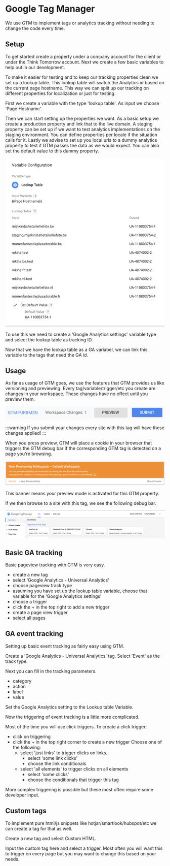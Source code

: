 # Google Tag Manager

We use GTM to implement tags or analytics tracking without needing to change the code every time.

## Setup

To get started create a property under a company account for the client or under the Think Tomorrow account.
Next we create a few basic variables to help out in our development.

To make it easier for testing and to keep our tracking properties clean we set up a lookup table.
This lookup table will switch the Analytics id based on the current page hostname.
This way we can split up our tracking on different properties for localization or just for testing.

First we create a variable with the type 'lookup table'.
As input we choose 'Page Hostname'.

Then we can start setting up the properties we want.
As a basic setup we create a production property and link that to the live domain.
A staging property can be set up if we want to test analytics implementations on the staging environment.
You can define properties per locale if the situation calls for it.
Lastly we advise to set up you local urls to a dummy analytics property to test if GTM passes the data as we would expect.
You can also set the default value to this dummy property.

![Lookup table](./img/lookuptable.png)

To use this we need to create a 'Google Analytics settings' variable type and select the lookup table as tracking ID.

Now that we have the lookup table as a GA variabel, we can link this variable to the tags that need the GA id.

## Usage

As far as usage of GTM goes, we use the features that GTM provides us like versioning and previewing.
Every tag/variable/trigger/etc you create are changes in your workspace.
These changes have no effect until you preview them.

![Workspace](./img/workspace.png)

:::warning
If you submit your changes every site with this tag will have these changes applied!
:::

When you press preview, GTM will place a cookie in your browser that triggers the GTM debug bar if the corresponding GTM tag is detected on a page you're browsing.

![preview](./img/preview.png)

This banner means your preview mode is activated for this GTM property.

If we then browse to a site with this tag, we see the following debug bar.

![debug](./img/debug.png)

## Basic GA tracking

Basic pageview tracking with GTM is very easy.

- create a new tag
- select 'Google Analytics - Universal Analytics'
- choose pageview track type
- assuming you have set up the lookup table variable, choose that variable for the 'Google Analytics settings'
- choose a trigger
- click the + in the top right to add a new trigger
- create a page view trigger
- select all pages

## GA event tracking

Setting up basic event tracking as fairly easy using GTM.

Create a 'Google Analytics - Universal Analytics' tag.
Select 'Event' as the track type.

Next you can fill in the tracking parameters.
- category
- action
- label
- value

Set the Google Analytics setting to the Lookup table Variable.

Now the triggering of event tracking is a little more complicated.

Most of the time you will use click triggers.
To create a click trigger:

- click on triggering
- click the + in the top right corner to create a new trigger
Choose one of the following:
    - select 'just links' to trigger clicks on links.
        - select 'some link clicks'
        - choose the link conditionals
    - select 'all elements' to trigger clicks on all elements
        - select 'some clicks'
        - choose the conditionals that trigger this tag

More complex triggering is possible but these most often require some developer input.

## Custom tags

To implement pure html/js snippets like hotjar/smartlook/hubspot/etc we can create a tag for that as well.

Create a new tag and select Custom HTML. 

Input the custom tag here and select a trigger. Most often you will want this to trigger on every page but you may want to change this based on your needs.
